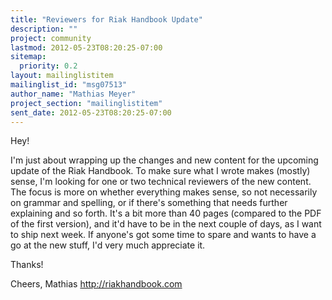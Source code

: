 ```yaml
---
title: "Reviewers for Riak Handbook Update"
description: ""
project: community
lastmod: 2012-05-23T08:20:25-07:00
sitemap:
  priority: 0.2
layout: mailinglistitem
mailinglist_id: "msg07513"
author_name: "Mathias Meyer"
project_section: "mailinglistitem"
sent_date: 2012-05-23T08:20:25-07:00
---
```



Hey! 

I'm just about wrapping up the changes and new content for the upcoming update 
of the Riak Handbook. To make sure what I wrote makes (mostly) sense, I'm 
looking for one or two technical reviewers of the new content. The focus is 
more on whether everything makes sense, so not necessarily on grammar and 
spelling, or if there's something that needs further explaining and so forth. 
It's a bit more than 40 pages (compared to the PDF of the first version), and 
it'd have to be in the next couple of days, as I want to ship next week. If 
anyone's got some time to spare and wants to have a go at the new stuff, I'd 
very much appreciate it.

Thanks!

Cheers, Mathias
http://riakhandbook.com
